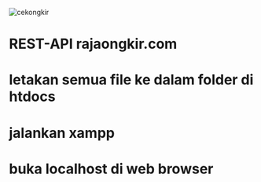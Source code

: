 ![cekongkir](https://user-images.githubusercontent.com/59468506/220015423-84cbefeb-ec18-410d-bb4f-24512ded8acf.png)
# REST-API rajaongkir.com
# letakan semua file ke dalam folder di htdocs

# jalankan xampp

# buka localhost di web browser
